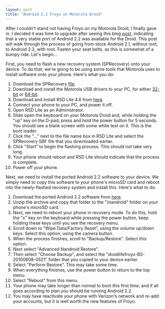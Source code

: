 ```yaml
---
layout: post
title: "Android 2.2 Froyo on Motorola Droid"
---
```


After I couldn't stand not having Froyo on my Motorola Droid, I finally gave in. I decided it was time to upgrade after seeing this blog [post](http://www.droid-life.com/2010/06/08/download-newer-motorola-droid-froyo-leak-frf57/), indicating that a very stable port of Android 2.2 was available for the Droid. This post will walk through the process of going from stock Android 2.1, without root, to Android 2.2, with root. Fasten your seat belts, as this is somewhat of a bumpy ride. Let's begin…

First, you need to flash a new recovery system (SPRecovery) onto your device. To do that, we're going to be using some tools that Motorola uses to install software onto your phone. Here's what you do:

1.  Download the SPRecovery [file](http://www.mediafire.com/?jgt1gjgx5gv).
2.  Download and install the Motorola USB drivers to your PC, for either [32-bit](http://direct.motorola.com/hellomoto/Common/Drivers%20and%20Plug%20ins/USB_Drivers_32_bit_4.2.0.zip) or [64-bit](http://direct.motorola.com/hellomoto/Common/Drivers%20and%20Plug%20ins/USB_Drivers_64_bit_4.2.0.zip).
3.  Download and install RSD Lite 4.6 from [here](http://www.megaupload.com/?d=HBOOU08Y).
4.  Connect your phone to your PC, and power it off.
5.  Open RSD Lite as an Administrator.
6.  Slide open the keyboard on your Motorola Droid and, while holding the "up" key on the D-pad, press and hold the power button for 5 seconds. You should see a blank screen with some white text on it. This is the boot loader.
7.  Click the "..." next to the file name box in RSD Lite and select the SPRecovery SBF file that you downloaded earlier.
8.  Click "Start" to begin the flashing process. This should not take very long.
9.  Your phone should reboot and RSD Lite should indicate that the process is complete.
10.  Power off your phone.

Next, we need to install the ported Android 2.2 software to your device. We simply need to copy this software to your phone's microSD card and reboot into the newly-flashed recovery system and install this. Here's what to do:

1.  Download the ported Android 2.2 software from [here](http://www.megaupload.com/?d=5X0248JI).
2.  Unzip the archive and copy that folder to the "/nandroid" folder on your phone's microSD card.
3.  Next, we need to reboot your phone in recovery mode. To do this, hold the "x" key on the keyboard while pressing the power button, keep holding these keys until you see the recovery menu.
4.  Scroll down to "Wipe Data/Factory Reset", using the volume up/down keys. Select this option, using the camera button.
5.  When the process finishes, scroll to "Backup/Restore". Select this option.
6.  Next select "Advanced Nandroid Restore".
7.  Then select "Choose Backup", and select the "droidlifefroyo-BS-20100608-0521" folder that you copied to your device earlier.
8.  Select "Perform Restore". This may take some time.
9.  When everything finishes, use the power button to return to the top menu.
10.  Select "Reboot" from this menu.
11.  Your phone may take longer than normal to boot this first time, and if all goes according to plan you should be running Android 2.2.
12.  You may have reactivate your phone with Verizon's network and re-add your accounts, but it is well worth the new features of Froyo.
